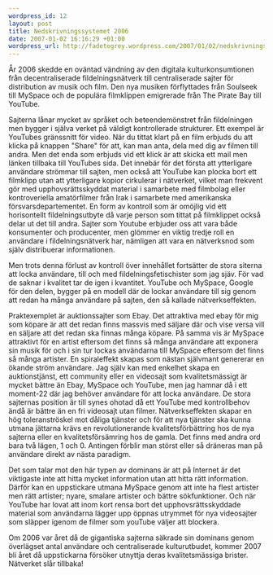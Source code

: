 ```yaml
--- 
wordpress_id: 12 
layout: post
title: Nedskrivningssystemet 2006 
date: 2007-01-02 16:16:29 +01:00 
wordpress_url: http://fadetogrey.wordpress.com/2007/01/02/nedskrivningssystemet-2006/ 
---
```


År 2006 skedde en oväntad vändning av den digitala kulturkonsumtionen från decentraliserade fildelningsnätverk till centraliserade sajter för distribution av musik och film. Den nya musiken förflyttades från Soulseek till MySpace och de populära filmklippen emigrerade från The Pirate Bay till YouTube.

Sajterna lånar mycket av språket och beteendemönstret från fildelningen men bygger i själva verket på väldigt kontrollerade strukturer. Ett exempel är YouTubes gränssnitt för video. När du tittat klart på en film erbjuds du att klicka på knappen "Share" för att, kan man anta, dela med dig av filmen till andra. Men det enda som erbjuds vid ett klick är att skicka ett mail men länken tillbaka till YouTubes sida. Det innebär för det första att ytterligare användare strömmar till sajten, men också att YouTube kan plocka bort ett filmklipp utan att ytterligare kopior cirkulerar i nätverket, vilket man frekvent gör med upphovsrättsskyddat material i samarbete med filmbolag eller kontroveriella amatörfilmer från Irak i samarbete med amerikanska försvarsdepartementet. En form av kontroll som är omöjlig vid ett horisontellt fildelningsutbyte då varje person som tittat på filmklippet också delar ut det till andra. Sajter som Youtube erbjuder oss att vara både konsumenter och producenter, men glömmer en viktig tredje roll en användare i fildelningsnätverk har, nämligen att vara en nätverksnod som själv distribuerar informationen.

Men trots denna förlust av kontroll över innehållet fortsätter de stora siterna att locka användare, till och med fildelningsfetischister som jag sjäv. För vad de saknar i kvalitet tar de igen i kvantitet. YouTube och MySpace, Google för den delen, bygger på en modell där de lockar användare till sig genom att redan ha många användare på sajten, den så kallade nätverkseffekten.

Praktexemplet är auktionssajter som Ebay. Det attraktiva med ebay för mig som köpare är att det redan finns massvis med säljare där och vise versa vill en säljare att det redan ska finnas många köpare. På samma vis är MySpace attraktivt för en artist eftersom det finns så många användare att exponera sin musik för och i sin tur lockas användarna till MySpace eftersom det finns så många artister. En spiraleffekt skapas som nästan självmant genererar en ökande ström användare. Jag själv kan med enkelhet skapa en auktionstjänst, ett community eller en videosajt som kvalitetsmässigt är mycket bättre än Ebay, MySpace och YouTube, men jag hamnar då i ett moment-22 där jag behöver användare för att locka användare. De stora sajternas position är till synes ohotad då ett YouTube med kontrollbehov ändå är bättre än en fri videosajt utan filmer. Nätverkseffekten skapar en hög toleranströskel mot dåliga tjänster och för att nya tjänster ska kunna utmana jättarna krävs en revolutionerande kvalitetsförbättring hos de nya sajterna eller en kvalitetsförsämring hos de gamla. Det finns med andra ord bara två lägen, 1 och 0. Antingen förblir man störst eller så dräneras man på användare direkt av nästa paradigm.

Det som talar mot den här typen av dominans är att på Internet är det viktigaste inte att hitta mycket information utan att hitta rätt information. Därför kan en uppstickare utmana MySpace genom att inte ha flest artister men rätt artister; nyare, smalare artister och bättre sökfunktioner. Och när YouTube har lovat att inom kort rensa bort det upphovsrättsskyddade material som användarna lägger upp öppnas utrymmet för nya videosajter som släpper igenom de filmer som youTube väljer att blockera.

Om 2006 var året då de gigantiska sajterna säkrade sin dominans genom överlägset antal användare och centraliserade kulturutbudet, kommer 2007 bli året då uppstickarna försöker utnyttja deras kvalitetsmässiga brister. Nätverket slår tillbaka! 